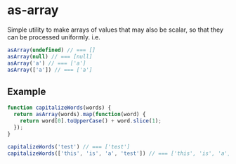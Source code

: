 # as-array

Simple utility to make arrays of values that may also be scalar, so that they can be processed uniformly.  i.e.


```javascript
asArray(undefined) // === []
asArray(null) // === [null]
asArray('a') // === ['a']
asArray(['a']) // === ['a']
```

## Example

```javascript
function capitalizeWords(words) {
  return asArray(words).map(function(word) {
    return word[0].toUpperCase() + word.slice(1);
  });
}

capitalizeWords('test') // === ['test']
capitalizeWords(['this', 'is', 'a', 'test']) // === ['this', 'is', 'a', 'test']
```
